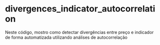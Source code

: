 # divergences_indicator_autocorrelation
Neste código, mostro como detectar divergências entre preço e indicador de forma automatizada utilizando análises de autocorrelação
